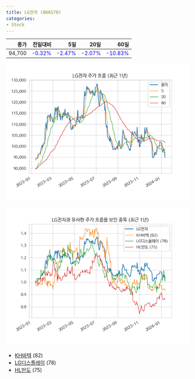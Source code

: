 ```yaml
---
title: LG전자 (066570)
categories:
- Stock
---
```


|종가|전일대비|5일|20일|60일|
|---:|-------:|--:|---:|---:|
|94,700|<span style="color: blue">-0.32%</span>|<span style="color: blue">-2.47%</span>|<span style="color: blue">-2.07%</span>|<span style="color: blue">-10.83%</span>|


<!-- more -->

![066570](/assets/images/stock/066570.png)

![066570](/assets/images/stock/066570_sim.png)

- [KH바텍](/stock/060720/) (82)
- [LG디스플레이](/stock/034220/) (78)
- [HL만도](/stock/204320/) (75)